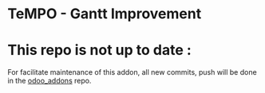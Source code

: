 # TeMPO - Gantt Improvement
# This repo is not up to date :
For facilitate maintenance of this addon, all new commits, push will be done in the [odoo_addons](https://github.com/stephane-/odoo_addons) repo.
